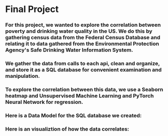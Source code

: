 # Final Project

### For this project, we wanted to explore the correlation between poverty and drinking water quality in the US. We do this by gathering census data from the Federal Census Database and relating it to data gathered from the Environmental Protection Agency's Safe Drinking Water Information System.

### We gather the data from calls to each api, clean and organize, and store it as a SQL database for convenient examination and manipulation.

### To explore the correlation between this data, we use a Seaborn heatmap and Unsupervised Machine Learning and PyTorch Neural Network for regression.

### Here is a Data Model for the SQL database we created:

### Here is an visualiztion of how the data correlates:

